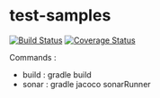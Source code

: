 test-samples
============

[![Build Status](https://travis-ci.org/jsebfranck/test-samples.png?branch=master)](https://travis-ci.org/jsebfranck/test-samples) [![Coverage Status](https://coveralls.io/repos/jsebfranck/test-samples/badge.png)](https://coveralls.io/r/jsebfranck/test-samples)

Commands :
- build : gradle build
- sonar : gradle jacoco sonarRunner
